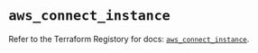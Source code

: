# `aws_connect_instance`

Refer to the Terraform Registory for docs: [`aws_connect_instance`](https://registry.terraform.io/providers/hashicorp/aws/4.66.0/docs/resources/connect_instance).
